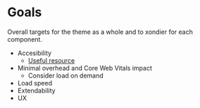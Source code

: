 # Goals

Overall targets for the theme as a whole and to xondier for each component.

- Accesibility
  - [Useful resource](https://mailchi.mp/smashingmagazine/smashing-newsletter-289-front-end-accessibility?e=48fe396d7c)
- Minimal overhead and Core Web Vitals impact
  - Consider load on demand
- Load speed
- Extendability
- UX
